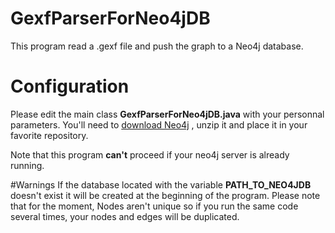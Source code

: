 # GexfParserForNeo4jDB
This program read a .gexf file and push the graph to a Neo4j database.

# Configuration
Please edit the main class **GexfParserForNeo4jDB.java** with your personnal parameters.
You'll need to [download Neo4j](http://neo4j.com/download/) , unzip it and place it in your favorite repository.

Note that this program **can't** proceed if your neo4j server is already running.

#Warnings
If the database located with the variable **PATH_TO_NEO4JDB** doesn't exist it will be created at the beginning of the program. Please note that for the moment, Nodes aren't unique so if you run the same code several times, your nodes and edges will be duplicated.